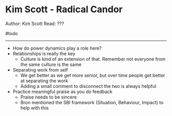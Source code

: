 # Kim Scott - Radical Candor

Author: Kim Scott
Read: ???

#todo

---

- How do power dynamics play a role here?
- Relationships is really the key
	- Culture is kind of an extension of that. Remember not everyone from the same culture is the same
- Separating work from self
	- We get better as we get more senior, but over time people get better at separating the work
	- Adding a small comment to disconnect the two is always helpful
- Practice meaningful praise as you do feedback
	- Praise needs to be sincere
	- Bron mentioned the SBI framework (Situation, Behaviour, Impact) to help with this